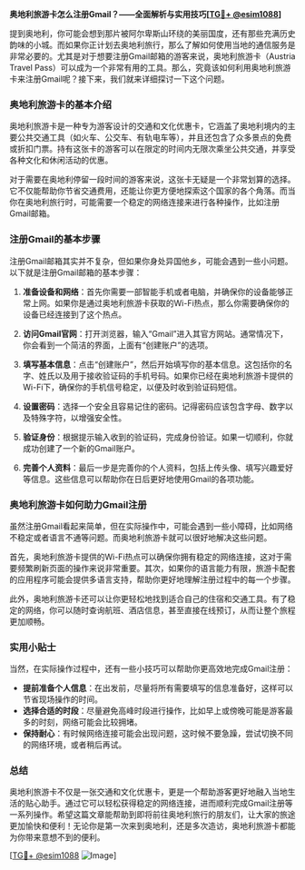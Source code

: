 **奥地利旅游卡怎么注册Gmail？——全面解析与实用技巧[[TG💪+ @esim1088](https://t.me/s/esim1088)]**

提到奥地利，你可能会想到那片被阿尔卑斯山环绕的美丽国度，还有那些充满历史韵味的小城。而如果你正计划去奥地利旅行，那么了解如何使用当地的通信服务是非常必要的。尤其是对于想要注册Gmail邮箱的游客来说，奥地利旅游卡（Austria Travel Pass）可以成为一个非常有用的工具。那么，究竟该如何利用奥地利旅游卡来注册Gmail呢？接下来，我们就来详细探讨一下这个问题。

### 奥地利旅游卡的基本介绍

奥地利旅游卡是一种专为游客设计的交通和文化优惠卡，它涵盖了奥地利境内的主要公共交通工具（如火车、公交车、有轨电车等），并且还包含了众多景点的免费或折扣门票。持有这张卡的游客可以在限定的时间内无限次乘坐公共交通，并享受各种文化和休闲活动的优惠。

对于需要在奥地利停留一段时间的游客来说，这张卡无疑是一个非常划算的选择。它不仅能帮助你节省交通费用，还能让你更方便地探索这个国家的各个角落。而当你在奥地利旅行时，可能需要一个稳定的网络连接来进行各种操作，比如注册Gmail邮箱。

### 注册Gmail的基本步骤

注册Gmail邮箱其实并不复杂，但如果你身处异国他乡，可能会遇到一些小问题。以下就是注册Gmail邮箱的基本步骤：

1. **准备设备和网络**：首先你需要一部智能手机或者电脑，并确保你的设备能够正常上网。如果你是通过奥地利旅游卡获取的Wi-Fi热点，那么你需要确保你的设备已经连接到了这个热点。

2. **访问Gmail官网**：打开浏览器，输入“Gmail”进入其官方网站。通常情况下，你会看到一个简洁的界面，上面有“创建账户”的选项。

3. **填写基本信息**：点击“创建账户”，然后开始填写你的基本信息。这包括你的名字、姓氏以及用于接收验证码的手机号码。如果你已经在奥地利旅游卡提供的Wi-Fi下，确保你的手机信号稳定，以便及时收到验证码短信。

4. **设置密码**：选择一个安全且容易记住的密码。记得密码应该包含字母、数字以及特殊字符，以增强安全性。

5. **验证身份**：根据提示输入收到的验证码，完成身份验证。如果一切顺利，你就成功创建了一个新的Gmail账户。

6. **完善个人资料**：最后一步是完善你的个人资料，包括上传头像、填写兴趣爱好等信息。这些信息可以帮助你在日后更好地使用Gmail的各项功能。

### 奥地利旅游卡如何助力Gmail注册

虽然注册Gmail看起来简单，但在实际操作中，可能会遇到一些小障碍，比如网络不稳定或者语言不通等问题。而奥地利旅游卡就可以很好地解决这些问题。

首先，奥地利旅游卡提供的Wi-Fi热点可以确保你拥有稳定的网络连接，这对于需要频繁刷新页面的操作来说非常重要。其次，如果你的语言能力有限，旅游卡配套的应用程序可能会提供多语言支持，帮助你更好地理解注册过程中的每一个步骤。

此外，奥地利旅游卡还可以让你更轻松地找到适合自己的住宿和交通工具。有了稳定的网络，你可以随时查询航班、酒店信息，甚至直接在线预订，从而让整个旅程更加顺畅。

### 实用小贴士

当然，在实际操作过程中，还有一些小技巧可以帮助你更高效地完成Gmail注册：

- **提前准备个人信息**：在出发前，尽量将所有需要填写的信息准备好，这样可以节省现场操作的时间。
- **选择合适的时段**：尽量避免高峰时段进行操作，比如早上或傍晚可能是游客最多的时刻，网络可能会比较拥堵。
- **保持耐心**：有时候网络连接可能会出现问题，这时候不要急躁，尝试切换不同的网络环境，或者稍后再试。

### 总结

奥地利旅游卡不仅是一张交通和文化优惠卡，更是一个帮助游客更好地融入当地生活的贴心助手。通过它可以轻松获得稳定的网络连接，进而顺利完成Gmail注册等一系列操作。希望这篇文章能帮助到即将前往奥地利旅行的朋友们，让大家的旅途更加愉快和便利！无论你是第一次来到奥地利，还是多次造访，奥地利旅游卡都能为你带来意想不到的便利。

[[TG💪+ @esim1088](https://t.me/s/esim1088) ![Image](https://i.postimg.cc/4NQfJmqS/Snipaste-2025-05-13-00-14-12.png)]